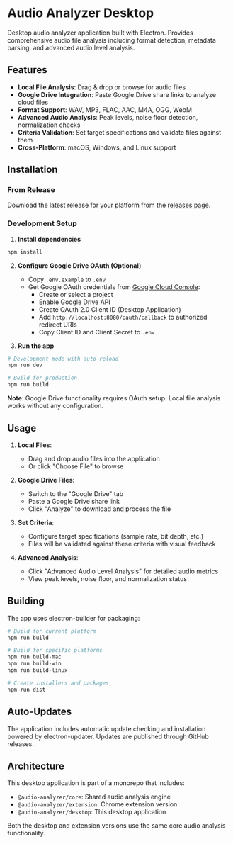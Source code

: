 # Audio Analyzer Desktop

Desktop audio analyzer application built with Electron. Provides comprehensive audio file analysis including format detection, metadata parsing, and advanced audio level analysis.

## Features

- **Local File Analysis**: Drag & drop or browse for audio files
- **Google Drive Integration**: Paste Google Drive share links to analyze cloud files
- **Format Support**: WAV, MP3, FLAC, AAC, M4A, OGG, WebM
- **Advanced Audio Analysis**: Peak levels, noise floor detection, normalization checks
- **Criteria Validation**: Set target specifications and validate files against them
- **Cross-Platform**: macOS, Windows, and Linux support

## Installation

### From Release
Download the latest release for your platform from the [releases page](https://github.com/vibingwithtom/audio-analyzer-extension/releases).

### Development Setup

1. **Install dependencies**
```bash
npm install
```

2. **Configure Google Drive OAuth (Optional)**
   - Copy `.env.example` to `.env`
   - Get Google OAuth credentials from [Google Cloud Console](https://console.cloud.google.com/):
     - Create or select a project
     - Enable Google Drive API
     - Create OAuth 2.0 Client ID (Desktop Application)
     - Add `http://localhost:8080/oauth/callback` to authorized redirect URIs
     - Copy Client ID and Client Secret to `.env`

3. **Run the app**
```bash
# Development mode with auto-reload
npm run dev

# Build for production
npm run build
```

**Note**: Google Drive functionality requires OAuth setup. Local file analysis works without any configuration.

## Usage

1. **Local Files**:
   - Drag and drop audio files into the application
   - Or click "Choose File" to browse

2. **Google Drive Files**:
   - Switch to the "Google Drive" tab
   - Paste a Google Drive share link
   - Click "Analyze" to download and process the file

3. **Set Criteria**:
   - Configure target specifications (sample rate, bit depth, etc.)
   - Files will be validated against these criteria with visual feedback

4. **Advanced Analysis**:
   - Click "Advanced Audio Level Analysis" for detailed audio metrics
   - View peak levels, noise floor, and normalization status

## Building

The app uses electron-builder for packaging:

```bash
# Build for current platform
npm run build

# Build for specific platforms
npm run build-mac
npm run build-win
npm run build-linux

# Create installers and packages
npm run dist
```

## Auto-Updates

The application includes automatic update checking and installation powered by electron-updater. Updates are published through GitHub releases.

## Architecture

This desktop application is part of a monorepo that includes:
- `@audio-analyzer/core`: Shared audio analysis engine
- `@audio-analyzer/extension`: Chrome extension version
- `@audio-analyzer/desktop`: This desktop application

Both the desktop and extension versions use the same core audio analysis functionality.